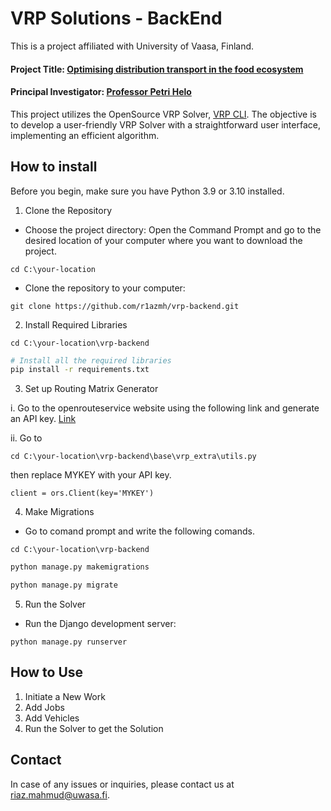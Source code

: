 # VRP Solutions - BackEnd
This is a project affiliated with University of Vaasa, Finland.
#### Project Title: [Optimising distribution transport in the food ecosystem](https://www.uwasa.fi/en/elintarvike-ekosysteemi)
#### Principal Investigator: [Professor Petri Helo](https://www.uwasa.fi/en/person/1041808)
This project utilizes the OpenSource VRP Solver, [VRP CLI](https://github.com/reinterpretcat/vrp). The objective is to develop a user-friendly VRP Solver with a straightforward user interface, implementing an efficient algorithm.
## How to install
Before you begin, make sure you have Python 3.9 or 3.10 installed.
1. Clone the Repository
* Choose the project directory: Open the Command Prompt and go to the desired location of your computer where you want to download the project.
```shell
cd C:\your-location
```
* Clone the repository to your computer:
```shell
git clone https://github.com/r1azmh/vrp-backend.git
```
2. Install Required Libraries
```shell
cd C:\your-location\vrp-backend
```
```bash
# Install all the required libraries
pip install -r requirements.txt
```
3. Set up Routing Matrix Generator

i. Go to the openrouteservice website using the following link and generate an API key.
[Link](https://openrouteservice.org/dev/)

ii. Go to 
```shell
cd C:\your-location\vrp-backend\base\vrp_extra\utils.py
```
 then replace MYKEY with your API key.
```shell
client = ors.Client(key='MYKEY')
```
4. Make Migrations
* Go to comand prompt and write the following comands.
```shell
cd C:\your-location\vrp-backend
```
```bash
python manage.py makemigrations
```
```bash
python manage.py migrate
```
5. Run the Solver
* Run the Django development server:
```shell
python manage.py runserver
```
## How to Use
1. Initiate a New Work
2. Add Jobs
3. Add Vehicles
4. Run the Solver to get the Solution
## Contact

In case of any issues or inquiries, please contact us at [riaz.mahmud@uwasa.fi](mailto:riaz.mahmud@uwasa.fi).
